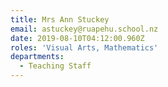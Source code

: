 ```yaml
---
title: Mrs Ann Stuckey
email: astuckey@ruapehu.school.nz
date: 2019-08-10T04:12:00.960Z
roles: 'Visual Arts, Mathematics'
departments:
  - Teaching Staff
---
```


